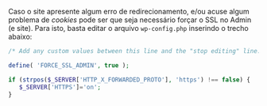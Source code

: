 Caso o site apresente algum erro de redirecionamento, e/ou acuse algum problema de *cookies* pode ser que seja necessário forçar o SSL no Admin (e site). Para isto, basta editar o arquivo `wp-config.php` inserindo o trecho abaixo:

```php
/* Add any custom values between this line and the "stop editing" line. */

define( 'FORCE_SSL_ADMIN', true );

if (strpos($_SERVER['HTTP_X_FORWARDED_PROTO'], 'https') !== false) {
   $_SERVER['HTTPS']='on';
}
```
